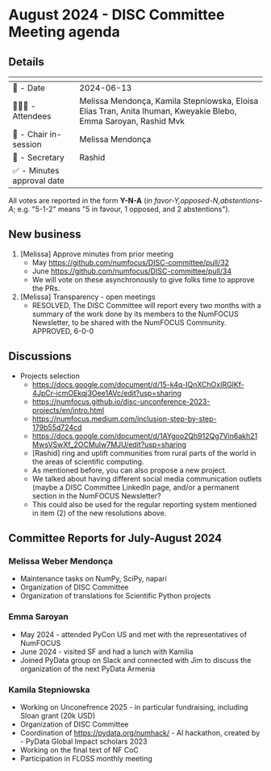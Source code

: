 # August 2024 - DISC Committee Meeting agenda

## Details

| <!-- -->    | <!-- -->    |
|-----------|---|
| 📅 - Date | 2024-06-13 |
| 🙋🏽‍♀️ - Attendees | Melissa Mendonça, Kamila Stepniowska, Eloisa Elias Tran, Anita Ihuman, Kweyakie Blebo, Emma Saroyan, Rashid Mvk |
| 💬 - Chair in-session | Melissa Mendonça |
| 📝 - Secretary | Rashid |
| ✅ - Minutes approval date |   |

All votes are reported in the form **Y-N-A** (*in favor-Y‚opposed-N‚abstentions-A*; e.g. "5-1-2" means "5 in favour, 1 opposed, and 2 abstentions").

## New business

1. [Melissa] Approve minutes from prior meeting
    - May https://github.com/numfocus/DISC-committee/pull/32
    - June https://github.com/numfocus/DISC-committee/pull/34
    - We will vote on these asynchronously to give folks time to approve the PRs.
2. [Melissa] Transparency - open meetings
    - RESOLVED, The DISC Committee will report every two months with a summary of the work done by its members to the NumFOCUS Newsletter, to be shared with the NumFOCUS Community.
    APPROVED, 6-0-0

## Discussions

- Projects selection
    - https://docs.google.com/document/d/15-k4q-IQnXChOxIRGlKf-4JpCr-icmOEkqj3Oee1AVc/edit?usp=sharing 
    - https://numfocus.github.io/disc-unconference-2023-projects/en/intro.html
    - https://numfocus.medium.com/inclusion-step-by-step-179b55d724cd
    - https://docs.google.com/document/d/1AYgoo2Qh912Qg7Vin6akh21MwsVSwXf_2OCMulw7MJU/edit?usp=sharing
    - [Rashid] ring and uplift communities from rural parts of the world in the areas of scientific computing.
    - As mentioned before, you can also propose a new project.
    - We talked about having different social media communication outlets (maybe a DISC Committee LinkedIn page, and/or a permanent section in the NumFOCUS Newsletter?
    - This could also be used for the regular reporting system mentioned in item (2) of the new resolutions above.

## Committee Reports for July-August 2024

### Melissa Weber Mendonça
- Maintenance tasks on NumPy, SciPy, napari
- Organization of DISC Committee
- Organization of translations for Scientific Python projects

### Emma Saroyan
- May 2024 - attended PyCon US and met with the representatives of NumFOCUS
- June 2024 - visited SF and had a lunch with Kamilia 
- Joined PyData group on Slack and connected with Jim to discuss the organization of the next PyData Armenia

### Kamila Stepniowska
- Working on Unconefrence 2025 -  in particular fundraising, including Sloan grant (20k USD)
- Organization of DISC Committee
- Coordination of https://pydata.org/numhack/ - AI hackathon, created by - PyData Global Impact scholars 2023
- Working on the final text of NF CoC
- Participation in FLOSS monthly meeting
